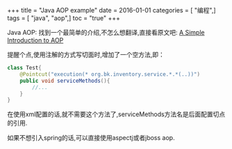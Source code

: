 +++
title = "Java AOP example"
date = 2016-01-01
categories = [ "编程",]
tags = [ "java", "aop",]
toc = "true"
+++


Java AOP: 找到一个最简单的介绍,不怎么想翻译,直接看原文吧:
[A Simple Introduction to AOP](https://www.javacodegeeks.com/2012/06/simple-introduction-to-aop.html)

提醒个点,使用注解的方式写切面时,增加了一个空方法,即：  
```java
class Test{
    @Pointcut("execution(* org.bk.inventory.service.*.*(..))")
    public void serviceMethods(){
        //...
    }
}

```
<!--more-->

在使用xml配置的话,就不需要这个方法了,serviceMethods方法名是后面配置切点的引用.

如果不想引入spring的话,可以直接使用aspectj或者jboss aop.
